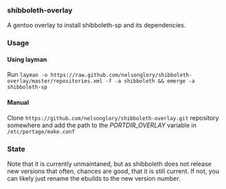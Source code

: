 ### shibboleth-overlay ###

A gentoo overlay to install shibboleth-sp and its dependencies.

### Usage ###

#### Using layman ####

Run `layman -o https://raw.github.com/nelsonglory/shibboleth-overlay/master/repositories.xml -f -a shibboleth && emerge -a shibboleth-sp`

#### Manual ####

Clone `https://github.com/nelsonglory/shibboleth-overlay.git` repository somewhere and add the path to the *PORTDIR_OVERLAY* variable in `/etc/portage/make.conf`

### State ###

Note that it is currently unmaintaned, but as shibboleth does not release
new versions that often, chances are good, that it is still current.
If not, you can likely just rename the ebuilds to the new version number.
